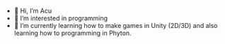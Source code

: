 - 👋 Hi, I’m Acu
- 👀 I’m interested in programming 
- 🌱 I’m currently learning how to make games in Unity (2D/3D) and also learning how to programming in Phyton.


<!---
Faku4K2008/Faku4K2008 is a ✨ special ✨ repository because its `README.md` (this file) appears on your GitHub profile.
You can click the Preview link to take a look at your changes.
--->
